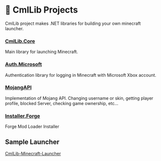 # 🧊 CmlLib Projects

CmlLib project makes .NET libraries for building your own minecraft launcher.

### [CmlLib.Core](cmllib.core/ "mention")

Main library for launching Minecraft.

### [Auth.Microsoft](auth.microsoft/ "mention")

Authentication library for logging in Minecraft with Microsoft Xbox account.

### [MojangAPI](mojangapi/ "mention")

Implementation of Mojang API. Changing username or skin, getting player profile, blocked Server, checking game ownership, etc...

### [Installer.Forge](installer.forge/ "mention")

Forge Mod Loader Installer

## Sample Launcher

[CmlLib-Minecraft-Launcher](https://github.com/CmlLib/CmlLib-Minecraft-Launcher)
